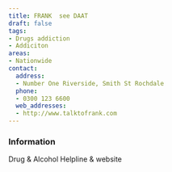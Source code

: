 ```yaml
---
title: FRANK  see DAAT
draft: false
tags:
- Drugs addiction
- Addiciton
areas:
- Nationwide
contact:
  address:
  - Number One Riverside, Smith St Rochdale
  phone:
  - 0300 123 6600
  web_addresses:
  - http://www.talktofrank.com
---
```


### Information
Drug & Alcohol Helpline & website

